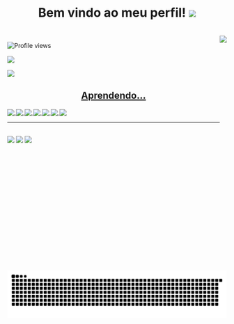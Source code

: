 <div>
  <h1 align="center">Bem vindo ao meu perfil! <img src="https://raw.githubusercontent.com/kaueMarques/kaueMarques/master/hi.gif" height="30px"> </h1>
</div>
<div>
  <div>
    <div>
      <br>
    </div>
  <img align="right" height="540em"           src="https://raw.githubusercontent.com/gist/Kyoudan/1d01245b4611644123191b48fc36383a/raw/eadaf4591246bb5dc8e81d245cc5b0f8e55aa8d5/pao.svg"/>
 <div>
<p align="left"> <img src="https://komarev.com/ghpvc/?username=Kyoudano&color=red" alt="Profile views" /> </p>
  <a href="https://github.com/Kyoudan">
  <img height="240em" align="center"
       src="https://github-readme-stats.vercel.app/api/top-langs/?username=Kyoudan&langs_count=7&theme=midnight-purple"/>
<div>
  
 </div>

  <img height="120em" align="center"
       src="https://github-readme-stats.vercel.app/api?username=Kyoudan&show_icons=true&hide=contribs,prs&cache_seconds=86400&theme=midnight-purple"/>
    

   
  
  <div>
    <div>
      <h2 align="center" height="30">Aprendendo...</h2>
    </div>
 
 <div>
    <img  align="center"  height="70"  src="https://cdn.jsdelivr.net/gh/devicons/devicon/icons/html5/html5-original.svg"" />
    <img  align="center"  height="70"  src="https://cdn.jsdelivr.net/gh/devicons/devicon/icons/css3/css3-original.svg" />
    <img  align="center"  height="70"  src="https://cdn.jsdelivr.net/gh/devicons/devicon/icons/javascript/javascript-original.svg" />
    <img  align="center"  height="70"  src="https://cdn.jsdelivr.net/gh/devicons/devicon/icons/react/react-original.svg" />
    <img  align="center"  height="70"  src="https://cdn.jsdelivr.net/gh/devicons/devicon/icons/vuejs/vuejs-original.svg" />
    <img  align="center"  height="70"  src="https://cdn.jsdelivr.net/gh/devicons/devicon/icons/nodejs/nodejs-original.svg" />
    <img  align="center"  height="70"  src="https://cdn.jsdelivr.net/gh/devicons/devicon/icons/mysql/mysql-original.svg" />
 </div>

<div>
         <hr>                                                                                                             
                                                                                                                          </div>
<br />
  
<div>
  <a href="https://www.instagram.com/guuh_raff/" target="_blank"><img src="https://img.shields.io/badge/-Instagram-%23E4405F?style=for-the-badge&logo=instagram&logoColor=white" target="_blank"></a>
 	<a href="https://www.twitch.tv/fizzhl" target="_blank"><img src="https://img.shields.io/badge/Twitch-9146FF?style=for-the-badge&logo=twitch&logoColor=white" target="_blank"></a>
 <a href="https://discord.gg/yJdxPwb79H" target="_blank"><img src="https://img.shields.io/badge/Discord-7289DA?style=for-the-badge&logo=discord&logoColor=white" target="_blank"></a> 
 </div>
   
 
 ![Snake animation](https://github.com/Kyoudan/Kyoudan/blob/output/github-contribution-grid-snake.svg)
 
